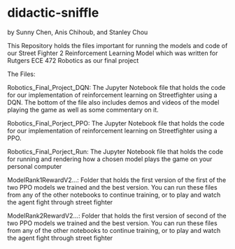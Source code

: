 # didactic-sniffle

by Sunny Chen, Anis Chihoub, and Stanley Chou

This Repository holds the files important for running the models and code of our Street Fighter 2 Reinforcement Learning Model which was written for 
Rutgers ECE 472 Robotics as our final project

The Files:

Robotics_Final_Project_DQN: The Jupyter Notebook file that holds the code for our implementation of reinforcement learning on Streetfighter
using a DQN. The bottom of the file also includes demos and videos of the model playing the game as well as some commentary on it.

Robotics_Final_Porject_PPO: The Jupyter Notebook file that holds the code for our implementation of reinforcement learning on Streetfighter
using a PPO.

Robotics_Final_Porject_Run: The Jupyter Notebook file that holds the code for running and rendering how a chosen model plays the game on your personal 
computer

ModelRank1RewardV2...: Folder that holds the first version of the first of the two PPO models we trained and the best version. You can run these files
from any of the other notebooks to continue training, or to play and watch the agent fight through street fighter

ModelRank2RewardV2...: Folder that holds the first version of second of the two PPO models we trained and the best version. You can run these files
from any of the other notebooks to continue training, or to play and watch the agent fight through street fighter
